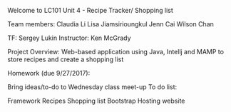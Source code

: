 Welcome to LC101 Unit 4 - Recipe Tracker/ Shopping list

Team members: Claudia Li Lisa Jiamsirioungkul Jenn Cai Wilson Chan

TF: Sergey Lukin Instructor: Ken McGrady

Project Overview: Web-based application using Java, Intellj and MAMP to store recipes and create a shopping list

Homework (due 9/27/2017):

Bring ideas/to-do to Wednesday class meet-up
To do list:

Framework
Recipes
Shopping list
Bootstrap
Hosting website